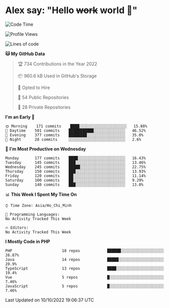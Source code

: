 # Alex say: "Hello ~~work~~ world 🐾"

<!--START_SECTION:waka-->
![Code Time](http://img.shields.io/badge/Code%20Time-838%20hrs%2047%20mins-blue)

![Profile Views](http://img.shields.io/badge/Profile%20Views-0-blue)

![Lines of code](https://img.shields.io/badge/From%20Hello%20World%20I%27ve%20Written-1%20Million%20lines%20of%20code-blue)

**🐱 My GitHub Data** 

> 🏆 734 Contributions in the Year 2022
 > 
> 📦 960.6 kB Used in GitHub's Storage 
 > 
> 💼 Opted to Hire
 > 
> 📜 54 Public Repositories 
 > 
> 🔑 28 Private Repositories  
 > 
**I'm an Early 🐤** 

```text
🌞 Morning    171 commits    ████░░░░░░░░░░░░░░░░░░░░░   15.88% 
🌆 Daytime    501 commits    ███████████░░░░░░░░░░░░░░   46.52% 
🌃 Evening    377 commits    ████████░░░░░░░░░░░░░░░░░   35.0% 
🌙 Night      28 commits     ░░░░░░░░░░░░░░░░░░░░░░░░░   2.6%

```
📅 **I'm Most Productive on Wednesday** 

```text
Monday       177 commits    ████░░░░░░░░░░░░░░░░░░░░░   16.43% 
Tuesday      145 commits    ███░░░░░░░░░░░░░░░░░░░░░░   13.46% 
Wednesday    245 commits    █████░░░░░░░░░░░░░░░░░░░░   22.75% 
Thursday     150 commits    ███░░░░░░░░░░░░░░░░░░░░░░   13.93% 
Friday       120 commits    ██░░░░░░░░░░░░░░░░░░░░░░░   11.14% 
Saturday     100 commits    ██░░░░░░░░░░░░░░░░░░░░░░░   9.29% 
Sunday       140 commits    ███░░░░░░░░░░░░░░░░░░░░░░   13.0%

```


📊 **This Week I Spent My Time On** 

```text
⌚︎ Time Zone: Asia/Ho_Chi_Minh

💬 Programming Languages: 
No Activity Tracked This Week

🔥 Editors: 
No Activity Tracked This Week

```

**I Mostly Code in PHP** 

```text
PHP                      18 repos            ██████░░░░░░░░░░░░░░░░░░░   26.87% 
Java                     14 repos            █████░░░░░░░░░░░░░░░░░░░░   20.9% 
TypeScript               13 repos            ████░░░░░░░░░░░░░░░░░░░░░   19.4% 
Vue                      5 repos             █░░░░░░░░░░░░░░░░░░░░░░░░   7.46% 
JavaScript               5 repos             █░░░░░░░░░░░░░░░░░░░░░░░░   7.46%

```



 Last Updated on 10/10/2022 19:06:37 UTC
<!--END_SECTION:waka-->
